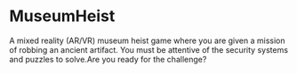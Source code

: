 # MuseumHeist
A mixed reality (AR/VR) museum heist game where you are given a mission of robbing an ancient artifact. You must be attentive of the security systems and puzzles to solve.Are you ready for the challenge?
